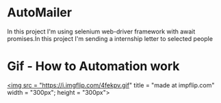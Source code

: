# AutoMailer
In this project I'm using selenium web-driver framework with await promises.In this project I'm sending a internship letter to selected people

# Gif - How to Automation work

<a href="https://imgflip.com/gif/4fekpv"><img src = "https://i.imgflip.com/4fekpv.gif" title = "made at impflip.com" width = "300px"; height = "300px"></a>



